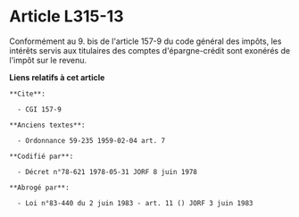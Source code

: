 # Article L315-13

Conformément au 9. bis de l'article 157-9 du code général des impôts, les intérêts servis aux titulaires des comptes
d'épargne-crédit sont exonérés de l'impôt sur le revenu.

**Liens relatifs à cet article**

	**Cite**:

	  - CGI 157-9

	**Anciens textes**:

	  - Ordonnance 59-235 1959-02-04 art. 7

	**Codifié par**:

	  - Décret n°78-621 1978-05-31 JORF 8 juin 1978

	**Abrogé par**:

	  - Loi n°83-440 du 2 juin 1983 - art. 11 () JORF 3 juin 1983
